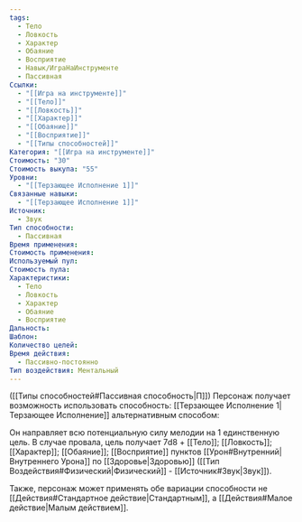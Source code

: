 ```yaml
---
tags:
  - Тело
  - Ловкость
  - Характер
  - Обаяние
  - Восприятие
  - Навык/ИграНаИнструменте
  - Пассивная
Ссылки:
  - "[[Игра на инструменте]]"
  - "[[Тело]]"
  - "[[Ловкость]]"
  - "[[Характер]]"
  - "[[Обаяние]]"
  - "[[Восприятие]]"
  - "[[Типы способностей]]"
Категория: "[[Игра на инструменте]]"
Стоимость: "30"
Стоимость выкупа: "55"
Уровни:
  - "[[Терзающее Исполнение 1]]"
Связанные навыки:
  - "[[Терзающее Исполнение 1]]"
Источник:
  - Звук
Тип способности:
  - Пассивная
Время применения: 
Стоимость применения: 
Используемый пул: 
Стоимость пула: 
Характеристики:
  - Тело
  - Ловкость
  - Характер
  - Обаяние
  - Восприятие
Дальность: 
Шаблон: 
Количество целей: 
Время действия:
  - Пассивно-постоянно
Тип воздействия: Ментальный
---
```

([[Типы способностей#Пассивная способность|П]]) Персонаж получает возможность использовать способность: [[Терзающее Исполнение 1|Терзающее Исполнение]] альтернативным способом:

Он направляет всю потенциальную силу мелодии на 1 единственную цель. В случае провала, цель получает 7d8 + [[Тело]]; [[Ловкость]]; [[Характер]]; [[Обаяние]]; [[Восприятие]] пунктов [[Урон#Внутренний|Внутреннего Урона]] по [[Здоровье|Здоровью]] ([[Тип Воздействия#Физический|Физический]] - [[Источник#Звук|Звук]]).

Также, персонаж может применять обе вариации способности не [[Действия#Стандартное действие|Стандартным]], а [[Действия#Малое действие|Малым действием]]. 